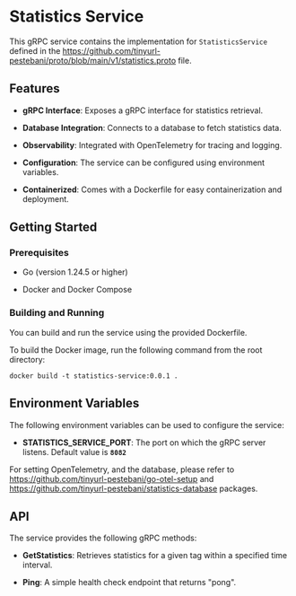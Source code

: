 Statistics Service
==================

This gRPC service contains the implementation for `StatisticsService` defined in the https://github.com/tinyurl-pestebani/proto/blob/main/v1/statistics.proto file.


Features
--------

*   **gRPC Interface**: Exposes a gRPC interface for statistics retrieval.

*   **Database Integration**: Connects to a database to fetch statistics data.

*   **Observability**: Integrated with OpenTelemetry for tracing and logging.

*   **Configuration**: The service can be configured using environment variables.

*   **Containerized**: Comes with a Dockerfile for easy containerization and deployment.


Getting Started
---------------

### Prerequisites

*   Go (version 1.24.5 or higher)

*   Docker and Docker Compose


### Building and Running

You can build and run the service using the provided Dockerfile.

To build the Docker image, run the following command from the root directory:

`docker build -t statistics-service:0.0.1 .`


Environment Variables
---------------------

The following environment variables can be used to configure the service:

*   **STATISTICS_SERVICE_PORT**: The port on which the gRPC server listens. Default value is **`8082`**


For setting OpenTelemetry, and the database, please refer to https://github.com/tinyurl-pestebani/go-otel-setup and https://github.com/tinyurl-pestebani/statistics-database packages.

API
---

The service provides the following gRPC methods:

*   **GetStatistics**: Retrieves statistics for a given tag within a specified time interval.

*   **Ping**: A simple health check endpoint that returns "pong".
